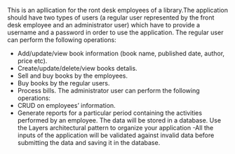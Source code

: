 This is an apllication for the ront desk employees of a library.The application should have two types of users (a regular user represented by the front desk
employee and an administrator user) which have to provide a username and a password in order
to use the application.
The regular user can perform the following operations:
- Add/update/view book information (book name, published date, author, price etc).
- Create/update/delete/view books detalis.
- Sell and buy books by the employees.
- Buy books by the regular users.
- Process bills.
The administrator user can perform the following operations:
- CRUD on employees’ information.
- Generate reports for a particular period containing the activities performed by an employee.
The data will be stored in a database. Use the Layers architectural pattern to organize your
application
-All the inputs of the application will be validated against invalid data before submitting the
data and saving it in the database.
